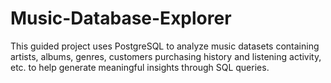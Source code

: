 # Music-Database-Explorer
This guided project uses PostgreSQL to analyze music datasets containing artists, albums, genres, customers purchasing history and listening activity, etc. to help generate meaningful insights through SQL queries.  

